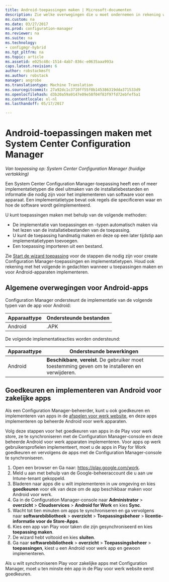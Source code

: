 ```yaml
---
title: Android-toepassingen maken | Microsoft-documenten
description: Zie welke overwegingen die u moet ondernemen in rekening wanneer u toepassingen maken en voor Android-apparaten implementeren.
ms.custom: na
ms.date: 03/27/2017
ms.prod: configuration-manager
ms.reviewer: na
ms.suite: na
ms.technology:
- configmgr-hybrid
ms.tgt_pltfrm: na
ms.topic: article
ms.assetid: e025c48c-1514-4ab7-836c-e0635aaa993a
caps.latest.revision: 6
author: robstackmsft
ms.author: robstack
manager: angrobe
ms.translationtype: Machine Translation
ms.sourcegitcommit: 27a92dc1c3710ff55f0b145386319dda371533d9
ms.openlocfilehash: d3b20a59a9147e09e58f04f83f97fd72ebfef5a1
ms.contentlocale: nl-nl
ms.lasthandoff: 05/17/2017

---
```

# <a name="create-android-applications-with-system-center-configuration-manager"></a>Android-toepassingen maken met System Center Configuration Manager

*Van toepassing op: System Center Configuration Manager (huidige vertakking)*

Een System Center Configuration Manager-toepassing heeft een of meer implementatietypen die deel uitmaken van de installatiebestanden en informatie die nodig zijn voor het implementeren van software voor een apparaat. Een implementatietype bevat ook regels die specificeren waar en hoe de software wordt geïmplementeerd.  

 U kunt toepassingen maken met behulp van de volgende methoden:  

-   De implementatie van toepassingen en -typen automatisch maken via het lezen van de installatiebestanden van de toepassing.  
-   U kunt de toepassing handmatig maken en deze op een later tijdstip aan implementatietypen toevoegen.  
-   Een toepassing importeren uit een bestand.  

Zie [Start de wizard toepassing](../../apps/deploy-use/create-applications.md#start-the-create-application-wizard) voor de stappen die nodig zijn voor create Configuration Manager-toepassingen en implementatietypen. Houd ook rekening met het volgende in gedachten wanneer u toepassingen maken en voor Android-apparaten implementeren.  

## <a name="general-considerations-for-android-apps"></a>Algemene overwegingen voor Android-apps

Configuration Manager ondersteunt de implementatie van de volgende typen van de app voor Android:

|Apparaattype|Ondersteunde bestanden|
|-|-|
|Android|.APK|

De volgende implementatieacties worden ondersteund:

|Apparaattype|Ondersteunde bewerkingen|
|-|-|
|Android|**Beschikbare**, **vereist**. De gebruiker moet toestemming geven om te installeren en verwijderen.

## <a name="approve-and-deploy-android-for-work-apps"></a>Goedkeuren en implementeren van Android voor zakelijke apps
Als een Configuration Manager-beheerder, kunt u ook goedkeuren en implementeren van apps in de [afspelen voor werk website](https://play.google.com/work), en deze apps implementeren op beheerde Android voor werk apparaten.

Volg deze stappen voor het goedkeuren van apps in de Play voor werk store, ze te synchroniseren met de Configuration Manager-console en deze beheerde Android voor werk apparaten implementeren. Voor apps op werk gebruikersprofielen implementeert, moet u de apps in Play for Work goedkeuren en vervolgens de apps met de Configuration Manager-console te synchroniseren.

1. Open een browser en Ga naar: https://play.google.com/work.
2. Meld u aan met behulp van de Google-beheeraccount die u aan uw Intune-tenant gekoppeld.
3. Bladeren naar apps die u wilt implementeren in uw omgeving en kies **goedkeuren** voor elk van deze om de app beschikbaar maken voor Android voor werk.
4. Ga in de Configuration Manager-console naar **Administrator** > **overzicht** > **Cloudservices** > **Android for Work** en kies **Sync**.
5. Wacht tot tien minuten om apps te synchroniseren en ga vervolgens naar **softwarebibliotheek** > **overzicht** > **Toepassingsbeheer** > **licentie-informatie voor de Store-Apps**.
6. Kies een app van Play voor taken die zijn gesynchroniseerd en kies **toepassing maken**.
7. De wizard hebt voltooid en kies **sluiten**.
8. Ga naar **softwarebibliotheek** > **overzicht** > **Toepassingsbeheer** > **toepassingen**, kiest u een Android voor werk app en gewoon implementeren.

Als u wilt synchroniseren Play voor zakelijke apps met Configuration Manager, moet u ten minste één app in de Play voor werk website eerst goedkeuren.

